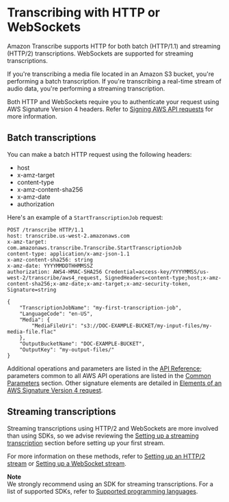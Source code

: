 # Transcribing with HTTP or WebSockets<a name="getting-started-http-websocket"></a>

Amazon Transcribe supports HTTP for both batch \(HTTP/1\.1\) and streaming \(HTTP/2\) transcriptions\. WebSockets are supported for streaming transcriptions\.

If you're transcribing a media file located in an Amazon S3 bucket, you're performing a batch transcription\. If you're transcribing a real\-time stream of audio data, you're performing a streaming transcription\.

Both HTTP and WebSockets require you to authenticate your request using AWS Signature Version 4 headers\. Refer to [Signing AWS API requests](https://docs.aws.amazon.com/general/latest/gr/signing_aws_api_requests.html) for more information\.

## Batch transcriptions<a name="getting-started-http-batch"></a>

You can make a batch HTTP request using the following headers:
+ host
+ x\-amz\-target
+ content\-type
+ x\-amz\-content\-sha256
+ x\-amz\-date
+ authorization

Here's an example of a `StartTranscriptionJob` request:

```
POST /transcribe HTTP/1.1 
host: transcribe.us-west-2.amazonaws.com
x-amz-target: com.amazonaws.transcribe.Transcribe.StartTranscriptionJob 
content-type: application/x-amz-json-1.1
x-amz-content-sha256: string
x-amz-date: YYYYMMDDTHHMMSSZ
authorization: AWS4-HMAC-SHA256 Credential=access-key/YYYYMMSS/us-west-2/transcribe/aws4_request, SignedHeaders=content-type;host;x-amz-content-sha256;x-amz-date;x-amz-target;x-amz-security-token, Signature=string

{
    "TranscriptionJobName": "my-first-transcription-job",
    "LanguageCode": "en-US",
    "Media": {
        "MediaFileUri": "s3://DOC-EXAMPLE-BUCKET/my-input-files/my-media-file.flac"
    },
    "OutputBucketName": "DOC-EXAMPLE-BUCKET",
    "OutputKey": "my-output-files/" 
}
```

Additional operations and parameters are listed in the [API Reference](https://docs.aws.amazon.com/transcribe/latest/APIReference/API_Reference.html); parameters common to all AWS API operations are listed in the [Common Parameters](https://docs.aws.amazon.com/transcribe/latest/APIReference/CommonParameters.html) section\. Other signature elements are detailed in [Elements of an AWS Signature Version 4 request](https://docs.aws.amazon.com/general/latest/gr/sigv4_elements.html)\.

## Streaming transcriptions<a name="getting-started-http-streaming"></a>

Streaming transcriptions using HTTP/2 and WebSockets are more involved than using SDKs, so we advise reviewing the [Setting up a streaming transcription](streaming-setting-up.md) section before setting up your first stream\.

For more information on these methods, refer to [Setting up an HTTP/2 stream](streaming-http2.md) or [Setting up a WebSocket stream](streaming-websocket.md)\.

**Note**  
We strongly recommend using an SDK for streaming transcriptions\. For a list of supported SDKs, refer to [Supported programming languages](supported-languages.md#supported-sdks)\.